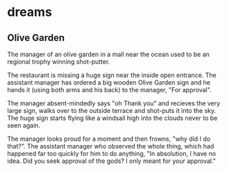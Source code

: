 # dreams

## Olive Garden

The manager of an olive garden in a mall near the ocean used to be an regional trophy winning shot-putter.

The restaurant is missing a huge sign near the inside open entrance. The assistant manager has ordered a big wooden Olive Garden sign and he hands it (using both arms and his back) to the manager, "For approval". 

The manager absent-mindedly says "oh Thank you" and recieves the very large sign, walks over to the outside terrace and shot-puts it into the sky. The huge sign starts flying like a windsail high into the clouds never to be seen again. 

The manager looks proud for a moment and then frowns, "why did I do that?". The assistant manager who observed the whole thing, which had happened far too quickly for him to do anything, "In absolution, I have no idea. Did you seek approval of the gods? I only meant for your approval."
